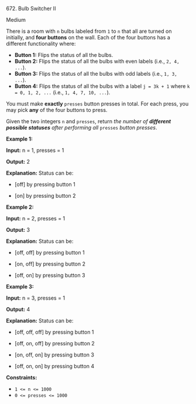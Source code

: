 ﻿672\. Bulb Switcher II

Medium

There is a room with `n` bulbs labeled from `1` to `n` that all are turned on initially, and **four buttons** on the wall. Each of the four buttons has a different functionality where:

*   **Button 1:** Flips the status of all the bulbs.
*   **Button 2:** Flips the status of all the bulbs with even labels (i.e., `2, 4, ...`).
*   **Button 3:** Flips the status of all the bulbs with odd labels (i.e., `1, 3, ...`).
*   **Button 4:** Flips the status of all the bulbs with a label `j = 3k + 1` where `k = 0, 1, 2, ...` (i.e., `1, 4, 7, 10, ...`).

You must make **exactly** `presses` button presses in total. For each press, you may pick **any** of the four buttons to press.

Given the two integers `n` and `presses`, return _the number of **different possible statuses** after performing all_ `presses` _button presses_.

**Example 1:**

**Input:** n = 1, presses = 1

**Output:** 2

**Explanation:** Status can be: 

- [off] by pressing button 1 

- [on] by pressing button 2

**Example 2:**

**Input:** n = 2, presses = 1

**Output:** 3

**Explanation:** Status can be: 

- [off, off] by pressing button 1 

- [on, off] by pressing button 2 

- [off, on] by pressing button 3

**Example 3:**

**Input:** n = 3, presses = 1

**Output:** 4

**Explanation:** Status can be: 

- [off, off, off] by pressing button 1 

- [off, on, off] by pressing button 2 

- [on, off, on] by pressing button 3 

- [off, on, on] by pressing button 4

**Constraints:**

*   `1 <= n <= 1000`
*   `0 <= presses <= 1000`